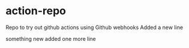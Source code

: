 # action-repo
Repo to try out github actions using Github webhooks
Added a new line

something new
added one more line
